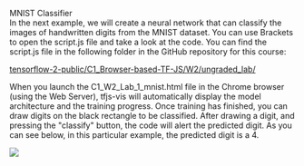 MNIST Classifier<br>
In the next example, we will create a neural network that can classify the images of handwritten digits from the MNIST dataset. You can use Brackets to open the script.js file and take a look at the code. You can find the script.js file in the following folder in the GitHub repository for this course:

[tensorflow-2-public/C1_Browser-based-TF-JS/W2/ungraded_lab/](https://github.com/https-deeplearning-ai/tensorflow-2-public/tree/main/C1_Browser-based-TF-JS/W2/ungraded_lab)


When you launch the C1_W2_Lab_1_mnist.html file in the Chrome browser (using the Web Server), tfjs-vis will automatically display the model architecture and the training progress. Once training has finished, you can draw digits on the black rectangle to be classified. After drawing a digit, and pressing the "classify" button, the code will alert the predicted digit. As you can see below, in this particular example, the predicted digit is a 4.

<img src="./images/MNIST Classifier-1.png">
